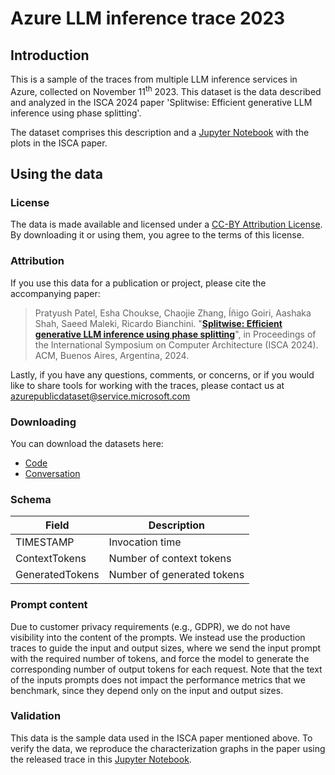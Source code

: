 # Azure LLM inference trace 2023

## Introduction
This is a sample of the traces from multiple LLM inference services in Azure, collected on November 11<sup>th</sup> 2023. This dataset is the data described and analyzed in the ISCA 2024 paper 'Splitwise: Efficient generative LLM inference using phase splitting'.

The dataset comprises this description and a [Jupyter Notebook](https://github.com/Azure/AzurePublicDataset/blob/master/analysis/AzureLLMInferenceDataset2023.ipynb) with the plots in the ISCA paper.

## Using the data

### License
The data is made available and licensed under a [CC-BY Attribution License](https://github.com/Azure/AzurePublicDataset/blob/master/LICENSE). By downloading it or using them, you agree to the terms of this license.

### Attribution
If you use this data for a publication or project, please cite the accompanying paper:

> Pratyush Patel, Esha Choukse, Chaojie Zhang, Íñigo Goiri, Aashaka Shah, Saeed Maleki, Ricardo Bianchini. "[**Splitwise: Efficient generative LLM inference using phase splitting**](https://www.microsoft.com/en-us/research/publication/splitwise-efficient-generative-llm-inference-using-phase-splitting/)", in Proceedings of the International Symposium on Computer Architecture (ISCA 2024). ACM, Buenos Aires, Argentina, 2024. 

Lastly, if you have any questions, comments, or concerns, or if you would like to share tools for working with the traces, please contact us at azurepublicdataset@service.microsoft.com 

### Downloading
You can download the datasets here:
* [Code](data/AzureLLMInferenceTrace_code.csv)
* [Conversation](data/AzureLLMInferenceTrace_conv.csv)

### Schema
|Field|Description |
|--|--|
| TIMESTAMP | Invocation time |
| ContextTokens | Number of context tokens |
| GeneratedTokens | Number of generated  tokens |

### Prompt content
Due to customer privacy requirements (e.g., GDPR), we do not have visibility into the content of the prompts. We instead use the production traces to guide the input and output sizes, where we send the input prompt with the required number of tokens, 
and force the model to generate the corresponding number of output tokens for each request. Note that the text of the inputs prompts does not impact the performance metrics that we benchmark, since they depend only on the input and output sizes.

### Validation
This data is the sample data used in the ISCA paper mentioned above.
To verify the data, we reproduce the characterization graphs in the paper using the released trace in this [Jupyter Notebook](https://github.com/Azure/AzurePublicDataset/blob/master/analysis/AzureLLMInferenceDataset2023.ipynb).
